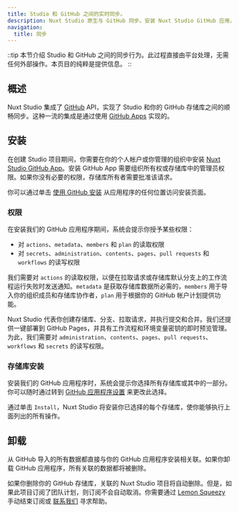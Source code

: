 ```yaml
---
title: Studio 和 GitHub 之间的实时同步。
description: Nuxt Studio 原生与 GitHub 同步。安装 Nuxt Studio GitHub 应用，即可直接从 Studio 启用 GitHub 上的内容发布。
navigation:
  title: 同步
---
```


::tip
本节介绍 Studio 和 GitHub 之间的同步行为。此过程直接由平台处理，无需任何外部操作。本页目的纯粹是提供信息。
::

## 概述

Nuxt Studio 集成了 [GitHub](https://github.com) API，实现了 Studio 和你的 GitHub 存储库之间的顺畅同步。这种一流的集成是通过使用 [GitHub Apps](https://docs.github.com/en/developers/apps/getting-started-with-apps/about-apps#about-github-apps) 实现的。

## 安装

在创建 Studio 项目期间，你需要在你的个人帐户或你管理的组织中安装 [Nuxt Studio GitHub App](https://github.com/apps/nuxt-studio)。安装 GitHub App 需要组织所有权或存储库中的管理员权限。如果你没有必要的权限，存储库所有者需要批准该请求。

你可以通过单击 [使用 GitHub 安装](https://github.com/apps/nuxt-studio/installations/new) 从应用程序的任何位置访问安装页面。

### 权限

在安装我们的 GitHub 应用程序期间，系统会提示你授予某些权限：

- 对 `actions`、`metadata`、`members` 和 `plan` 的读取权限
- 对 `secrets`、`administration`、`contents`、`pages`、`pull requests` 和 `workflows` 的读写权限

我们需要对 `actions` 的读取权限，以便在拉取请求或存储库默认分支上的工作流程运行失败时发送通知。`metadata` 是获取存储库数据所必需的，`members` 用于导入你的组织成员和存储库协作者，`plan` 用于根据你的 GitHub 帐户计划提供功能。

Nuxt Studio 代表你创建存储库、分支、拉取请求，并执行提交和合并。我们还提供一键部署到 GitHub Pages，并具有工作流程和环境变量密钥的即时预览管理。为此，我们需要对 `administration`、`contents`、`pages`、`pull requests`、`workflows` 和 `secrets` 的读写权限。

### 存储库安装

安装我们的 GitHub 应用程序时，系统会提示你选择所有存储库或其中的一部分。你可以随时通过转到 [GitHub 应用程序设置](https://github.com/apps/nuxt-studio/installations/new) 来更改此选择。

通过单击 `Install`，Nuxt Studio 将安装你已选择的每个存储库，使你能够执行上面列出的所有操作。

## 卸载

从 GitHub 导入的所有数据都直接与你的 GitHub 应用程序安装相关联。如果你卸载 GitHub 应用程序，所有关联的数据都将被删除。

如果你删除你的 GitHub 存储库，关联的 Nuxt Studio 项目将自动删除。但是，如果此项目订阅了团队计划，则订阅不会自动取消。你需要通过 [Lemon Squeezy]() 手动结束订阅或 [联系我们](team@nuxt.studio) 寻求帮助。


